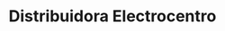 ---
title: "Distribuidora Electrocentro"
url: /usulutan/distribuidora-electrocentro/
shop: Allgemein
---